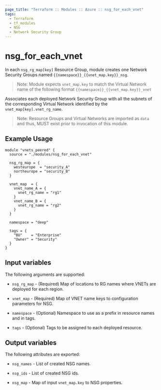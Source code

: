 ```yaml
---
page_title: "Terraform :: Modules :: Azure :: nsg_for_each_vnet"
tags:
  - Terraform
  - tf_modules
  - NSG
  - Network Security Group
---
```

# nsg_for_each_vnet

 In each `nsg_rg_map[key]` Resource Group, module creates one Network Security Groups named `{{namespace}}_{{vnet_map.key}}_nsg`.

> Note: Module expects `vnet_map.key` to match the Virtual Network name of the following format `{{namespace}}_{{vnet_map.key}}_vnet`

Associates each deployed Network Security Group with all the subnets of the corresponding Virtual Network identified by the `vnet_map[key].vnet_rg_name`.

> Note: Resource Groups and Virtual Networks are imported as `data` and thus, MUST exist prior to invocation of this module.

## Example Usage

```hcl
module "vnets_peered" {
  source = "./modules/nsg_for_each_vnet"

  nsg_rg_map = {
    westeurope  = "security_A"
    northeurope = "security_B"
  }

  vnet_map  = {
    vnet_name_A = {
      vnet_rg_name = "rg1"
    }
    vnet_name_B = {
      vnet_rg_name = "rg2"
    }
  }

  namespace = "deep"

  tags = {
    "BU"    = "Enterprise"
    "Owner" = "Security"
  }
}
```

## Input variables

The following arguments are supported:

* `nsg_rg_map` - (Required) Map of locations to RG names where VNETs are deployed for each region.

* `vnet_map` - (Required) Map of VNET name keys to configuration parameters for NSG.

* `namespace` - (Optional) Namespace to use as a prefix in resource names and in tags.

* `tags` - (Optional) Tags to be assigned to each deployed resource.

## Output variables

The following attributes are exported:

* `nsg_names` - List of created NSG names.

* `nsg_ids` - List of created NSG ids.

* `nsg_map` - Map of input `vnet_map.key` to NSG properties.
